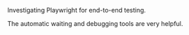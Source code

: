 Investigating Playwright for end-to-end testing.

The automatic waiting and debugging tools are very helpful.